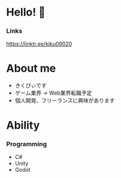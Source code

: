 # Hello! 👋

### Links
https://linktr.ee/kiku09020


# About me
- きくぴぃです
- ゲーム業界 → Web業界転職予定
- 個人開発、フリーランスに興味があります


# Ability
### Programming
- C#
- Unity
- Godot
